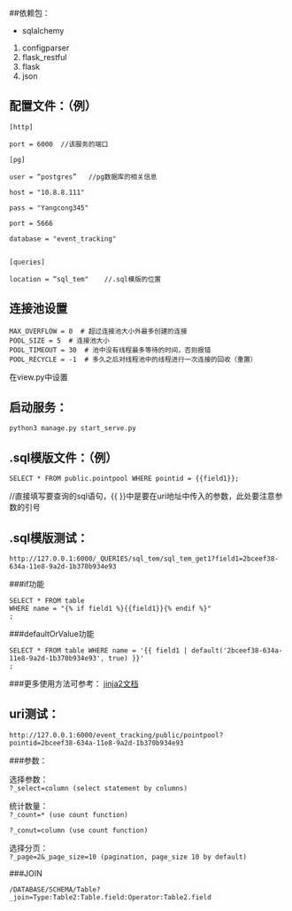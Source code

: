 ##依赖包：
-  sqlalchemy
1. configparser
2. flask_restful
3. flask
4. json


## 配置文件：（例）
```
[http] 

port = 6000  //该服务的端口

[pg] 

user = “postgres”   //pg数据库的相关信息 

host = "10.8.8.111" 

pass = "Yangcong345" 

port = 5666 

database = "event_tracking" 


[queries] 

location = “sql_tem"    //.sql模版的位置 
```

## 连接池设置
```
MAX_OVERFLOW = 0  # 超过连接池大小外最多创建的连接
POOL_SIZE = 5  # 连接池大小
POOL_TIMEOUT = 30  # 池中没有线程最多等待的时间，否则报错
POOL_RECYCLE = -1  # 多久之后对线程池中的线程进行一次连接的回收（重置）
```
在view.py中设置

## 启动服务：

`python3 manage.py start_serve.py`

## .sql模版文件：（例）

`SELECT * FROM public.pointpool WHERE pointid = {{field1}}; `

//直接填写要查询的sql语句，{{ }}中是要在uri地址中传入的参数，此处要注意参数的引号


## .sql模版测试：
```
http://127.0.0.1:6000/_QUERIES/sql_tem/sql_tem_get1?field1=2bceef38-634a-11e8-9a2d-1b370b934e93
```

###if功能
```
SELECT * FROM table
WHERE name = "{% if field1 %}{{field1}}{% endif %}"
;
```

###defaultOrValue功能
```
SELECT * FROM table WHERE name = '{{ field1 | default('2bceef38-634a-11e8-9a2d-1b370b934e93', true) }}'
;
```

###更多使用方法可参考：
<a href="http://docs.jinkan.org/docs/jinja2/templates.html" target="_blank">jinja2文档</a>
## uri测试：

```
http://127.0.0.1:6000/event_tracking/public/pointpool?pointid=2bceef38-634a-11e8-9a2d-1b370b934e93
```

###参数： 

选择参数：  
`?_select=column (select statement by columns) `

统计数量：  
`?_count=* (use count function) `

`?_conut=column (use count function) `

选择分页：  
`?_page=2&_page_size=10 (pagination, page_size 10 by default) `


###JOIN  

`/DATABASE/SCHEMA/Table?_join=Type:Table2:Table.field:Operator:Table2.field`







